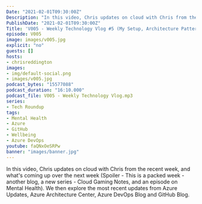 ```yaml
---
Date: "2021-02-01T09:30:00Z"
Description: "In this video, Chris updates on cloud with Chris from the recent week, and what's coming up over the next week (Spoiler - This is a packed week - another blog, a new series - Cloud Gaming Notes, and an episode on Mental Health). We then explore the most recent updates from Azure Updates, Azure Architecture Center, Azure DevOps Blog and GitHub Blog."
PublishDate: "2021-02-01T09:30:00Z"
Title: 'V005 - Weekly Technology Vlog #5 (My Setup, Architecture Patterns, Mental Health and NEWS)'
episode: V005
image: images/v005.jpg
explicit: "no"
guests: []
hosts:
- chrisreddington
images:
- img/default-social.png
- images/v005.jpg
podcast_bytes: "15577088"
podcast_duration: "16:10.000"
podcast_file: V005 - Weekly Technology Vlog.mp3
series:
- Tech Roundup
tags:
- Mental Health
- Azure
- GitHub
- Wellbeing
- Azure DevOps
youtube: faQNxOeSRPw
banner: "images/banner.jpg"
---
```

In this video, Chris updates on cloud with Chris from the recent week, and what's coming up over the next week (Spoiler - This is a packed week - another blog, a new series - Cloud Gaming Notes, and an episode on Mental Health). We then explore the most recent updates from Azure Updates, Azure Architecture Center, Azure DevOps Blog and GitHub Blog.